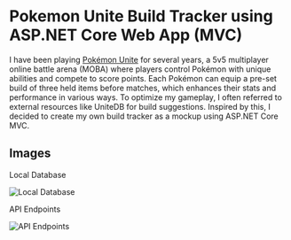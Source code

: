 # Pokemon Unite Build Tracker using ASP.NET Core Web App (MVC)

I have been playing [Pokémon Unite](https://unite.pokemon.com/en-ca/manga/) for several years, a 5v5 multiplayer online battle arena (MOBA) where players control Pokémon with unique abilities and compete to score points. Each Pokémon can equip a pre-set build of three held items before matches, which enhances their stats and performance in various ways. To optimize my gameplay, I often referred to external resources like UniteDB for build suggestions. Inspired by this, I decided to create my own build tracker as a mockup using ASP.NET Core MVC.

## Images 

Local Database

![Local Database](https://miro.medium.com/v2/resize:fit:720/format:webp/1*26lrxDb4Jy9DpHfS7sl0Ig.png)

API Endpoints

![API Endpoints](https://miro.medium.com/v2/resize:fit:720/format:webp/1*X9Q8VKfom_3bcAkt1QtmIQ.png)



